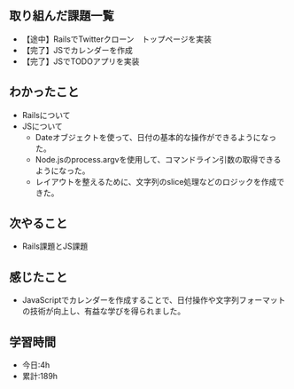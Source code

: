## 取り組んだ課題一覧
-  【途中】RailsでTwitterクローン　トップページを実装
-  【完了】JSでカレンダーを作成
-  【完了】JSでTODOアプリを実装

## わかったこと
- Railsについて
- JSについて
  - Dateオブジェクトを使って、日付の基本的な操作ができるようになった。
  - Node.jsのprocess.argvを使用して、コマンドライン引数の取得できるようになった。
  - レイアウトを整えるために、文字列のslice処理などのロジックを作成できた。

## 次やること
- Rails課題とJS課題

## 感じたこと
- JavaScriptでカレンダーを作成することで、日付操作や文字列フォーマットの技術が向上し、有益な学びを得られました。
## 学習時間
- 今日:4h
- 累計:189h
